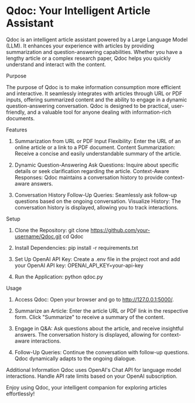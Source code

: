 # Qdoc: Your Intelligent Article Assistant
Qdoc is an intelligent article assistant powered by a Large Language Model (LLM). It enhances your experience with articles by providing summarization and question-answering capabilities. Whether you have a lengthy article or a complex research paper, Qdoc helps you quickly understand and interact with the content.

Purpose

The purpose of Qdoc is to make information consumption more efficient and interactive. It seamlessly integrates with articles through URL or PDF inputs, offering summarized content and the ability to engage in a dynamic question-answering conversation. Qdoc is designed to be practical, user-friendly, and a valuable tool for anyone dealing with information-rich documents.

Features
1. Summarization from URL or PDF
Input Flexibility: Enter the URL of an online article or a link to a PDF document.
Content Summarization: Receive a concise and easily understandable summary of the article.

2. Dynamic Question-Answering
Ask Questions: Inquire about specific details or seek clarification regarding the article.
Context-Aware Responses: Qdoc maintains a conversation history to provide context-aware answers.

3. Conversation History
Follow-Up Queries: Seamlessly ask follow-up questions based on the ongoing conversation.
Visualize History: The conversation history is displayed, allowing you to track interactions.

Setup
1. Clone the Repository:
git clone https://github.com/your-username/Qdoc.git
cd Qdoc

2. Install Dependencies:
pip install -r requirements.txt

3. Set Up OpenAI API Key:
Create a .env file in the project root and add your OpenAI API key:
OPENAI_API_KEY=your-api-key

4. Run the Application:
python qdoc.py

Usage
1. Access Qdoc:
Open your browser and go to http://127.0.0.1:5000/.

2. Summarize an Article:
Enter the article URL or PDF link in the respective form.
Click "Summarize" to receive a summary of the content.

3. Engage in Q&A:
Ask questions about the article, and receive insightful answers.
The conversation history is displayed, allowing for context-aware interactions.

4. Follow-Up Queries:
Continue the conversation with follow-up questions.
Qdoc dynamically adapts to the ongoing dialogue.

Additional Information
Qdoc uses OpenAI's Chat API for language model interactions.
Handle API rate limits based on your OpenAI subscription.


Enjoy using Qdoc, your intelligent companion for exploring articles effortlessly!

